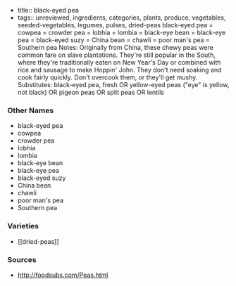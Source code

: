 - title:: black-eyed pea
- tags:: unreviewed, ingredients, categories, plants, produce, vegetables, seeded-vegetables, legumes, pulses, dried-peas
black-eyed pea = cowpea = crowder pea = lobhia = lombia = black-eye bean = black-eye pea = black-eyed suzy = China bean = chawli = poor man's pea = Southern pea Notes: Originally from China, these chewy peas were common fare on slave plantations. They're still popular in the South, where they're traditionally eaten on New Year's Day or combined with rice and sausage to make Hoppin' John. They don't need soaking and cook fairly quickly. Don't overcook them, or they'll get mushy. Substitutes: black-eyed pea, fresh OR yellow-eyed peas ("eye" is yellow, not black) OR pigeon peas OR split peas OR lentils

### Other Names

* black-eyed pea
* cowpea
* crowder pea
* lobhia
* lombia
* black-eye bean
* black-eye pea
* black-eyed suzy
* China bean
* chawli
* poor man's pea
* Southern pea

### Varieties

* [[dried-peas]]

### Sources
* http://foodsubs.com/Peas.html
